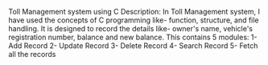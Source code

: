 Toll Management system using C
Description: In Toll Management system, I have used the concepts of C programming like- function, structure, and file handling. 
It is designed to record the details like- owner's name, vehicle's registration number, balance and new balance.
This contains 5 modules:
1- Add Record
2- Update Record
3- Delete Record
4- Search Record
5- Fetch all the records
